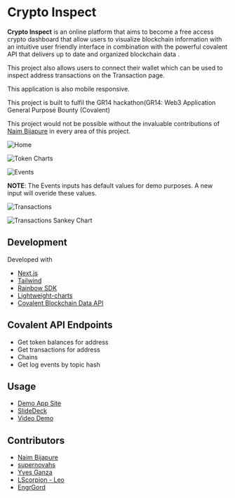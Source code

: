 # Crypto Inspect

**Crypto Inspect** is an online platform that aims to become a free access crypto dashboard that allow users to visualize blockchain information with an intuitive user friendly interface in combination with the powerful covalent API that delivers up to date and organized blockchain data .<br />

This project also allows users to connect their wallet which can be used to inspect address transactions on the Transaction page.

This application is also mobile responsive.<br />

This project is built to fulfil the GR14 hackathon(GR14: Web3 Application General Purpose Bounty (Covalent)<br />

This project would not be possible without the invaluable contributions of [Naim Bijapure](https://naim-bijapure.github.io/) in every area of this project.

![Home](https://github.com/EngrGord/Crypto-Inspect/blob/main/file/home.png)

![Token Charts](https://github.com/EngrGord/Crypto-Inspect/blob/main/file/charts.png)

![Events](https://github.com/EngrGord/Crypto-Inspect/blob/main/file/events.png)

**NOTE**: The Events inputs has default values for demo purposes. A new input will overide these values.

![Transactions](https://github.com/EngrGord/Crypto-Inspect/blob/main/file/transaction.png)

![Transactions Sankey Chart](https://user-images.githubusercontent.com/5996795/176482290-14cdd02e-f244-419a-9af4-6e84d6555066.png)

## Development

Developed with

- [Next.js](https://nextjs.org/)
- [Tailwind](https://tailwindcss.com/)
- [Rainbow SDK](https://www.rainbowkit.com/docs/installation)
- [Lightweight-charts](https://www.tradingview.com/HTML5-stock-forex-bitcoin-charting-library/)
- [Covalent Blockchain Data API](https://www.covalenthq.com/docs/developer/)

## Covalent API Endpoints

- Get token balances for address
- Get transactions for address
- Chains
- Get log events by topic hash

## Usage

- [Demo App Site](https://crypto-inspect.vercel.app/)
- [SlideDeck](https://github.com/EngrGord/Crypto-Inspect/blob/main/file/Crypto%20inspect.pdf)
- [Video Demo](https://youtu.be/NiQraRw6lVU)

## Contributors

- [Naim Bijapure](https://naim-bijapure.github.io/) </br>
- [supernovahs](https://twitter.com/harshit16024263) </br>
- [Yves Ganza](https://twitter.com/lebon_yg) </br>
- [LScorpion - Leo](https://twitter.com/0xLScorpion) </br>
- [EngrGord](https://twitter.com/Chijoke_) </br>

